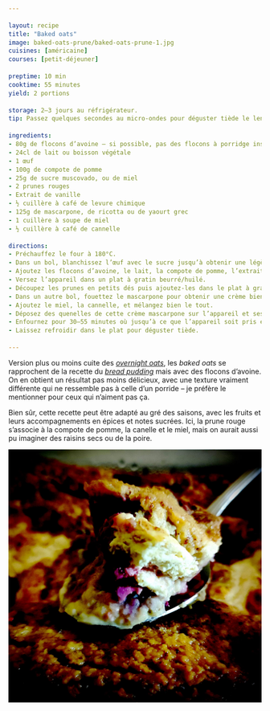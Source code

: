 ```yaml
---

layout: recipe
title: "Baked oats"
image: baked-oats-prune/baked-oats-prune-1.jpg
cuisines: [américaine]
courses: [petit-déjeuner]

preptime: 10 min
cooktime: 55 minutes
yield: 2 portions

storage: 2–3 jours au réfrigérateur.
tip: Passez quelques secondes au micro-ondes pour déguster tiède le lendemain, s’il vous en reste.

ingredients:
- 80g de flocons d’avoine – si possible, pas des flocons à porridge instantané type Quaker Oats
- 24cl de lait ou boisson végétale
- 1 œuf 
- 100g de compote de pomme
- 25g de sucre muscovado, ou de miel
- 2 prunes rouges 
- Extrait de vanille
- ½ cuillère à café de levure chimique 
- 125g de mascarpone, de ricotta ou de yaourt grec
- 1 cuillère à soupe de miel
- ½ cuillère à café de cannelle

directions:
- Préchauffez le four à 180°C.
- Dans un bol, blanchissez l’œuf avec le sucre jusqu’à obtenir une légère mousse en surface.
- Ajoutez les flocons d’avoine, le lait, la compote de pomme, l’extrait de vanille, la levure chimique, et mélangez bien.
- Versez l’appareil dans un plat à gratin beurré/huilé.
- Découpez les prunes en petits dés puis ajoutez-les dans le plat à gratin.
- Dans un autre bol, fouettez le mascarpone pour obtenir une crème bien lisse.
- Ajoutez le miel, la cannelle, et mélangez bien le tout.
- Déposez des quenelles de cette crème mascarpone sur l’appareil et ses fruits.
- Enfournez pour 30–55 minutes où jusqu’à ce que l’appareil soit pris et gigote à peine au centre – ça va dépendre de votre plat mais également du degré de maturité de vos fruits. Si besoin de plus de cuisson, déposez du papier aluminium sur le dessus du plat.
- Laissez refroidir dans le plat pour déguster tiède.

---
```


Version plus ou moins cuite des <i lang="en">[overnight oats](overnight-oats.html)</i>, les <i lang="en">baked oats</i> se rapprochent de la recette du <i lang="en">[bread pudding](pudding-poire-prune.html)</i> mais avec des flocons d’avoine. On en obtient un résultat pas moins délicieux, avec une texture vraiment différente qui ne ressemble pas à celle d’un porride – je préfère le mentionner pour ceux qui n’aiment pas ça.

Bien sûr, cette recette peut être adapté au gré des saisons, avec les fruits et leurs accompagnements en épices et notes sucrées. Ici, la prune rouge s’associe à la compote de pomme, la canelle et le miel, mais on aurait aussi pu imaginer des raisins secs ou de la poire. 

![Plusieurs couches à chaque bouchée. L’avoine au lait, dans lequel des morceaux de prunes fondants vinnent se lover, et un nuage de mascarpone qui rappelle la texture du cheesecake, surplombé de la croûte qui s’est formée à la cuisson.](../images/baked-oats-prune/baked-oats-prune-2.jpg)